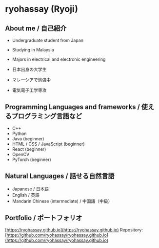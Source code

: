 # ryohassay (Ryoji)
## About me / 自己紹介
- Undergraduate student from Japan
- Studying in Malaysia
- Majors in electrical and electronic engineering

- 日本出身の大学生
- マレーシアで勉強中
- 電気電子工学専攻

## Programming Languages and frameworks / 使えるプログラミング言語など
- C++
- Python
- Java (beginner)
- HTML / CSS / JavaScript (beginner)
- React (beginner)
- OpenCV
- PyTorch (beginner)

## Natural Languages / 話せる自然言語
- Japanese / 日本語
- English / 英語
- Mandarin Chinese (intermediate) / 中国語（中級）

## Portfolio / ポートフォリオ
[https://ryohassay.github.io](https://ryohassay.github.io)
Repository: [https://github.com/ryohassay/ryohassay.github.io](https://github.com/ryohassay/ryohassay.github.io)
